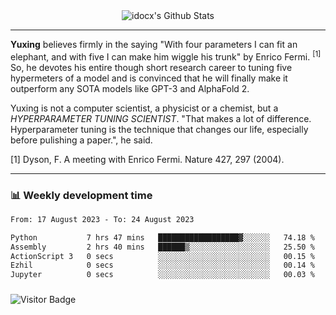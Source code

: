 <div align="center">
    <img align="center" src="https://github-readme-stats.vercel.app/api?username=idocx&show_icons=true&count_private=true&hide_border=true" alt="idocx's Github Stats"></img>
</div>

---

**Yuxing** believes firmly in the saying "With four parameters I can fit an elephant, and with five I can make him wiggle his trunk" by Enrico Fermi. <sup>[1]</sup> So, he devotes his entire though short research career to tuning five hypermeters of a model and is convinced that he will finally make it outperform any SOTA models like GPT-3 and AlphaFold 2.

Yuxing is not a computer scientist, a physicist or a chemist, but a *HYPERPARAMETER TUNING SCIENTIST*. "That makes a lot of difference. Hyperparameter tuning is the technique that changes our life, especially before pulishing a paper.", he said.

[1] Dyson, F. A meeting with Enrico Fermi. Nature 427, 297 (2004).


---

### 📊 Weekly development time
<!--START_SECTION:waka-->

```txt
From: 17 August 2023 - To: 24 August 2023

Python           7 hrs 47 mins   ██████████████████▓░░░░░░   74.18 %
Assembly         2 hrs 40 mins   ██████▒░░░░░░░░░░░░░░░░░░   25.50 %
ActionScript 3   0 secs          ░░░░░░░░░░░░░░░░░░░░░░░░░   00.15 %
Ezhil            0 secs          ░░░░░░░░░░░░░░░░░░░░░░░░░   00.14 %
Jupyter          0 secs          ░░░░░░░░░░░░░░░░░░░░░░░░░   00.03 %
```

<!--END_SECTION:waka-->

### 

![Visitor Badge](https://visitor-badge.laobi.icu/badge?page_id=idocx.idocx)